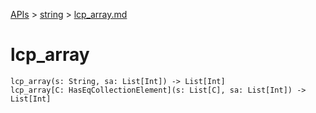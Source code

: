 [APIs](../index.md) > [string](./index.md) > [lcp_array.md]()

# lcp_array

```
lcp_array(s: String, sa: List[Int]) -> List[Int]
lcp_array[C: HasEqCollectionElement](s: List[C], sa: List[Int]) -> List[Int]
```
